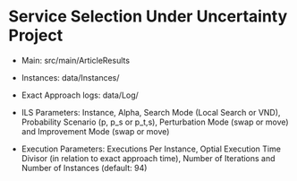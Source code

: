 # Service Selection Under Uncertainty Project

- Main: src/main/ArticleResults

- Instances: data/Instances/

- Exact Approach logs: data/Log/

- ILS Parameters: Instance, Alpha, Search Mode (Local Search or VND), Probability Scenario (p, p_s or p_t,s), Perturbation Mode (swap or move) and Improvement Mode (swap or move) 

- Execution Parameters: Executions Per Instance, Optial Execution Time Divisor (in relation to exact approach time), Number of Iterations and Number of Instances (default: 94)
